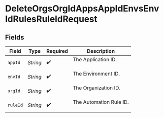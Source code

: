 # DeleteOrgsOrgIdAppsAppIdEnvsEnvIdRulesRuleIdRequest


## Fields

| Field                     | Type                      | Required                  | Description               |
| ------------------------- | ------------------------- | ------------------------- | ------------------------- |
| `appId`                   | *String*                  | :heavy_check_mark:        | The Application ID.<br/><br/> |
| `envId`                   | *String*                  | :heavy_check_mark:        | The Environment ID.<br/><br/> |
| `orgId`                   | *String*                  | :heavy_check_mark:        | The Organization ID.<br/><br/> |
| `ruleId`                  | *String*                  | :heavy_check_mark:        | The Automation Rule ID.<br/><br/> |